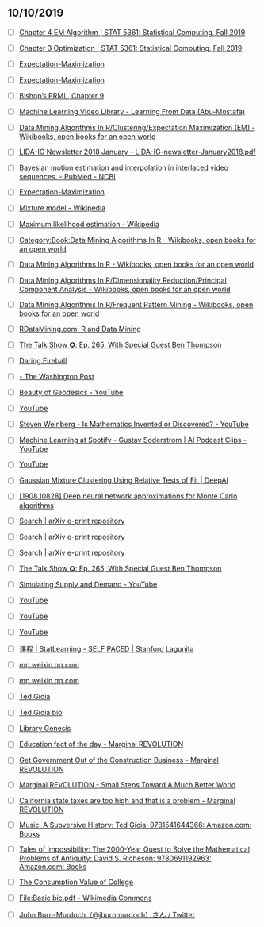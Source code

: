 ## 10/10/2019

- [ ] [Chapter 4 EM Algorithm | STAT 5361: Statistical Computing, Fall 2019](https://jun-yan.github.io/stat-5361/em-algorithm.html#introduction)

- [ ] [Chapter 3 Optimization | STAT 5361: Statistical Computing, Fall 2019](https://jun-yan.github.io/stat-5361/optim.html#mm-algorithm)

- [ ] [Expectation-Maximization](http://www.di.fc.ul.pt/~jpn/r/EM/EM.html)

- [ ] [Expectation-Maximization](http://www.di.fc.ul.pt/~jpn/r/EM/EM.html)

- [ ] [Bishop’s PRML, Chapter 9](http://www.di.fc.ul.pt/~jpn/r/PRML/chapter9.html#em-for-gaussian-mixtures-section-9.2.2)

- [ ] [Machine Learning Video Library - Learning From Data (Abu-Mostafa)](http://work.caltech.edu/library/)

- [ ] [Data Mining Algorithms In R/Clustering/Expectation Maximization (EM) - Wikibooks, open books for an open world](https://en.wikibooks.org/wiki/Data_Mining_Algorithms_In_R/Clustering/Expectation_Maximization_(EM))

- [ ] [LIDA-IG Newsletter 2018 January - LIDA-IG-newsletter-January2018.pdf](chrome-extension://gfbliohnnapiefjpjlpjnehglfpaknnc/pages/pdf_viewer.html?r=https://higherlogicdownload.s3.amazonaws.com/AMSTAT/a8c53bb5-2075-48c8-baae-f2c3ab55357b/UploadedImages/LIDA-IG-newsletter-January2018.pdf)

- [ ] [Bayesian motion estimation and interpolation in interlaced video sequences. - PubMed - NCBI](https://www.ncbi.nlm.nih.gov/pubmed/18282970)

- [ ] [Expectation-Maximization](http://www.di.fc.ul.pt/~jpn/r/EM/EM.html)

- [ ] [Mixture model - Wikipedia](https://en.wikipedia.org/wiki/Mixture_model)

- [ ] [Maximum likelihood estimation - Wikipedia](https://en.wikipedia.org/wiki/Maximum_likelihood_estimation)

- [ ] [Category:Book:Data Mining Algorithms In R - Wikibooks, open books for an open world](https://en.wikibooks.org/wiki/Category:Book:Data_Mining_Algorithms_In_R)

- [ ] [Data Mining Algorithms In R - Wikibooks, open books for an open world](https://en.wikibooks.org/wiki/Data_Mining_Algorithms_In_R)

- [ ] [Data Mining Algorithms In R/Dimensionality Reduction/Principal Component Analysis - Wikibooks, open books for an open world](https://en.wikibooks.org/wiki/Data_Mining_Algorithms_In_R/Dimensionality_Reduction/Principal_Component_Analysis)

- [ ] [Data Mining Algorithms In R/Frequent Pattern Mining - Wikibooks, open books for an open world](https://en.wikibooks.org/wiki/Data_Mining_Algorithms_In_R/Frequent_Pattern_Mining)

- [ ] [RDataMining.com: R and Data Mining](http://www.rdatamining.com/)

- [ ] [The Talk Show ✪: Ep. 265, With Special Guest Ben Thompson](https://daringfireball.net/thetalkshow/2019/10/08/ep-265)

- [ ] [Daring Fireball](https://daringfireball.net/)

- [ ] [- The Washington Post](https://www.washingtonpost.com/gdpr-consent/?destination=%2ftechnology%2f2019%2f10%2f08%2feveryones-airpods-will-die-weve-got-trick-replacing-them%2f%3f)

- [ ] [Beauty of Geodesics - YouTube](https://www.youtube.com/watch?v=NfqrCdAjiks)

- [ ] [YouTube](https://www.youtube.com/watch?v=eQXHc-tJMXM)

- [ ] [Steven Weinberg - Is Mathematics Invented or Discovered? - YouTube](https://www.youtube.com/watch?v=NpMk9G-ddiM)

- [ ] [Machine Learning at Spotify - Gustav Soderstrom | AI Podcast Clips - YouTube](https://www.youtube.com/watch?v=_TWgsvF4hBQ)

- [ ] [YouTube](https://www.youtube.com/watch?v=azXCzI57Yfc)

- [ ] [Gaussian Mixture Clustering Using Relative Tests of Fit | DeepAI](https://deepai.org/publication/gaussian-mixture-clustering-using-relative-tests-of-fit)

- [ ] [[1908.10828] Deep neural network approximations for Monte Carlo algorithms](https://arxiv.org/abs/1908.10828)

- [ ] [Search | arXiv e-print repository](https://arxiv.org/search/math?searchtype=author&query=Grohs%2C+P)

- [ ] [Search | arXiv e-print repository](https://arxiv.org/search/math?searchtype=author&query=Jentzen%2C+A)

- [ ] [Search | arXiv e-print repository](https://arxiv.org/search/math?searchtype=author&query=Salimova%2C+D)

- [ ] [The Talk Show ✪: Ep. 265, With Special Guest Ben Thompson](https://daringfireball.net/thetalkshow/2019/10/08/ep-265)

- [ ] [Simulating Supply and Demand - YouTube](https://www.youtube.com/watch?v=PNtKXWNKGN8)

- [ ] [YouTube](https://www.youtube.com/watch?v=NfqrCdAjiks)

- [ ] [YouTube](https://www.youtube.com/watch?v=0jW74lrpeM0)

- [ ] [YouTube](https://www.youtube.com/watch?v=3P8ZIIYgpvc)

- [ ] [课程 | StatLearning - SELF PACED | Stanford Lagunita](https://lagunita.stanford.edu/courses/HumanitiesSciences/StatLearning/Winter2016/course/)

- [ ] [mp.weixin.qq.com](https://mp.weixin.qq.com/s?__biz=MzUyMTY5NDUwOA==&mid=2247496054&idx=1&sn=9f5db3dc2024d65f49c12ac41466e824&chksm=f9d58d35cea20423257e92f39bfaa6c5214517849a5b380c6ccfda696cace40d342e9bef63ba&scene=0&xtrack=1&key=e15c8f28f8704370cbf41b92540b2d404bbea4639db63dcb0dbb99a1ca0a8c1a91e3be6487a9b9a3c800eef5968318ff4d4b828936b92cb30f49c5dc54040be2db4dbf735f0af669c60dd66e8becdf93&ascene=1&uin=NjkwNDI0MjM%3D&devicetype=Windows+10&version=62060833&lang=en&pass_ticket=i87hMwYYaB8IOH7qvEuaYANKmRtLf0050l9%2Fo8UXvR0%3D)

- [ ] [mp.weixin.qq.com](https://mp.weixin.qq.com/s?__biz=MzUyMTY5NDUwOA==&mid=2247496020&idx=1&sn=326138475a015ec9af26273d261c2e7a&chksm=f9d58d17cea20401a629e10abd837aa8a603cb9f4d58b5ba05a2df40124cf7496233840b81ef&scene=0&xtrack=1&key=e15c8f28f8704370441b06d8a9beb0405a0f3b6fde87151b442d534e002a455bcabb19904dcb43e87e63c638049e606c0351caf6bb0687019852cdbbe9db55dd573e633f01c3972bc4bf777aa7f0cf6b&ascene=1&uin=NjkwNDI0MjM%3D&devicetype=Windows+10&version=62060833&lang=en&pass_ticket=i87hMwYYaB8IOH7qvEuaYANKmRtLf0050l9%2Fo8UXvR0%3D)

- [ ] [Ted Gioia](http://tedgioia.com/)

- [ ] [Ted Gioia bio](http://tedgioia.com/TedGioiaBio.html)

- [ ] [Library Genesis](http://libgen.is/search.php?&req=Ted+Gioia&phrase=1&view=simple&column=def&sort=year&sortmode=DESC)

- [ ] [Education fact of the day - Marginal REVOLUTION](https://marginalrevolution.com/marginalrevolution/2019/10/education-fact-of-the-day.html)

- [ ] [Get Government Out of the Construction Business - Marginal REVOLUTION](https://marginalrevolution.com/marginalrevolution/2019/10/get-government-out-of-the-construction-business.html)

- [ ] [Marginal REVOLUTION - Small Steps Toward A Much Better World](https://marginalrevolution.com/)

- [ ] [California state taxes are too high and that is a problem - Marginal REVOLUTION](https://marginalrevolution.com/marginalrevolution/2019/10/california-state-taxes-are-too-high-and-that-is-a-problem.html)

- [ ] [Music: A Subversive History: Ted Gioia: 9781541644366: Amazon.com: Books](https://www.amazon.com/Music-Subversive-History-Ted-Gioia/dp/1541644360/ref=sr_1_1?keywords=ted+gioia&qid=1570558341&sr=8-1/marginalrevol-20)

- [ ] [Tales of Impossibility: The 2000-Year Quest to Solve the Mathematical Problems of Antiquity: David S. Richeson: 9780691192963: Amazon.com: Books](https://www.amazon.com/Tales-Impossibility-2000-Year-Mathematical-Antiquity/dp/0691192960/ref=as_li_ss_tl?keywords=tales+of+impossibility&qid=1570627322&sr=8-1&linkCode=sl1&tag=mfftext-20&linkId=ffb7508a6e534e22a69b7b4b16a335a6&language=en_US)

- [ ] [The Consumption Value of College](https://www.nber.org/papers/w26335#fromrss)

- [ ] [File:Basic bic.pdf - Wikimedia Commons](https://commons.wikimedia.org/wiki/File:Basic_bic.pdf)

- [ ] [John Burn-Murdoch（@jburnmurdoch）さん / Twitter](https://twitter.com/jburnmurdoch)

